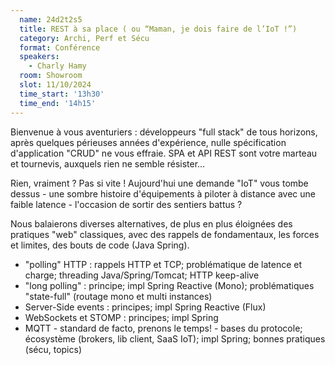```yaml
---
  name: 24d2t2s5
  title: REST à sa place ( ou “Maman, je dois faire de l’IoT !”)
  category: Archi, Perf et Sécu
  format: Conférence
  speakers: 
    - Charly Hamy
  room: Showroom
  slot: 11/10/2024
  time_start: '13h30'
  time_end: '14h15'
---
```

Bienvenue à vous aventuriers : développeurs "full stack" de tous horizons, après quelques périeuses années d'expérience, nulle spécification d'application "CRUD" ne vous effraie. SPA et API REST sont votre marteau et tournevis, auxquels rien ne semble résister...

Rien, vraiment ? Pas si vite ! Aujourd'hui une demande "IoT" vous tombe dessus - une sombre histoire d'équipements à piloter à distance avec une faible latence - l'occasion de sortir des sentiers battus ?

Nous balaierons diverses alternatives, de plus en plus éloignées des pratiques "web" classiques, avec des rappels de fondamentaux, les forces et limites, des bouts de code (Java Spring).

- "polling" HTTP : rappels HTTP et TCP; problématique de latence et charge; threading Java/Spring/Tomcat; HTTP keep-alive
- "long polling" : principe; impl Spring Reactive (Mono); problématiques "state-full" (routage mono et multi instances)
- Server-Side events : principes; impl Spring Reactive (Flux)
- WebSockets et STOMP : principes; impl Spring
- MQTT - standard de facto, prenons le temps! - bases du protocole; écosystème (brokers, lib client, SaaS IoT); impl Spring; bonnes pratiques (sécu, topics)
